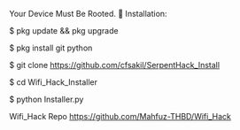 Your Device Must Be Rooted.
🤟 Installation:

$ pkg update && pkg upgrade

$ pkg install git python

$ git clone https://github.com/cfsakil/SerpentHack_Install

$ cd Wifi_Hack_Installer

$ python Installer.py

Wifi_Hack Repo
https://github.com/Mahfuz-THBD/Wifi_Hack

